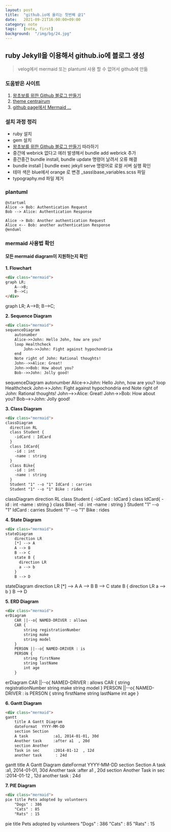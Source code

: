 ```yaml
---
layout: post
title:  "github.io에 올리는 첫번째 글1"
date:   2021-09-21T16:00:00+09:00
category: note
tags:	[note, first]
background:  "/img/bg/24.jpg"
---
```


## ruby Jekyll을 이용해서 github.io에 블로그 생성

> velog에서 mermaid 또는 plantuml 사용 할 수 없어서 github에 만듦

### 도움받은 사이트
1. [왕초보를 위한 Github 블로그 만들기](https://zeddios.tistory.com/1222)
1. [theme centrairum](http://jekyllthemes.org/themes/centrarium/)
1. [github page에서 Mermaid ...](https://frhyme.github.io/mermaid/Embedding_mermaid_in_github_page/)

### 설치 과정 정리
- ruby 설치
- gem 설치
- [왕초보를 위한 Github 블로그 만들기](https://zeddios.tistory.com/1222) 따라하기
- 중간에 webrick 없다고 에러 발생해서  bundle add webrick 추가
- 중간중간 bundle install, bundle update 명령어 날려서 오류 해결
- bundle install  | bundle exec jekyll serve 명령어로 로컬 서버 실행 확인
- 테마 색은 blue에서 orange 로 변경  \_sass\base\_variables.scss 파일
- typography.md 파일 제거
 
### plantuml

```plantuml
@startuml
Alice -> Bob: Authentication Request
Bob --> Alice: Authentication Response

Alice -> Bob: Another authentication Request
Alice <-- Bob: another authentication Response
@enduml
```

### mermaid 사용법 확인

#### 모든 mermaid diagram이 지원하는지 확인
__1. Flowchart__

```html
<div class="mermaid">
graph LR;
    A-->B;
    B-->C;
</div>

```

<div class="mermaid">
graph LR;
    A-->B;
    B-->C;
</div>

__2. Sequence Diagram__

```html
<div class="mermaid">
sequenceDiagram
    autonumber
    Alice->>John: Hello John, how are you?
    loop Healthcheck
        John->>John: Fight against hypochondria
    end
    Note right of John: Rational thoughts!
    John-->>Alice: Great!
    John->>Bob: How about you?
    Bob-->>John: Jolly good!
```
<div class="mermaid">
sequenceDiagram
    autonumber
    Alice->>John: Hello John, how are you?
    loop Healthcheck
        John->>John: Fight against hypochondria
    end
    Note right of John: Rational thoughts!
    John-->>Alice: Great!
    John->>Bob: How about you?
    Bob-->>John: Jolly good!
</div>    

__3. Class Diagram__

```html
<div class="mermaid">
classDiagram
  direction RL
  class Student {
    -idCard : IdCard
  }
  class IdCard{
    -id : int
    -name : string
  }
  class Bike{
    -id : int
    -name : string
  }
  Student "1" --o "1" IdCard : carries
  Student "1" --o "1" Bike : rides
```

<div class="mermaid">
classDiagram
  direction RL
  class Student {
    -idCard : IdCard
  }
  class IdCard{
    -id : int
    -name : string
  }
  class Bike{
    -id : int
    -name : string
  }
  Student "1" --o "1" IdCard : carries
  Student "1" --o "1" Bike : rides
</div>    

__4. State Diagram__

```html
<div class="mermaid">
stateDiagram
    direction LR
    [*] --> A
    A --> B
    B --> C
    state B {
      direction LR
      a --> b
    }
    B --> D
```
<div class="mermaid">
stateDiagram
    direction LR
    [*] --> A
    A --> B
    B --> C
    state B {
      direction LR
      a --> b
    }
    B --> D
</div>    


__5. ERD Diagram__

```html
<div class="mermaid">
erDiagram
    CAR ||--o{ NAMED-DRIVER : allows
    CAR {
        string registrationNumber
        string make
        string model
    }
    PERSON ||--o{ NAMED-DRIVER : is
    PERSON {
        string firstName
        string lastName
        int age
    }
```
<div class="mermaid">
erDiagram
    CAR ||--o{ NAMED-DRIVER : allows
    CAR {
        string registrationNumber
        string make
        string model
    }
    PERSON ||--o{ NAMED-DRIVER : is
    PERSON {
        string firstName
        string lastName
        int age
    }
</div>    


__6. Gantt Diagram__

```html
<div class="mermaid">
gantt
    title A Gantt Diagram
    dateFormat  YYYY-MM-DD
    section Section
    A task           :a1, 2014-01-01, 30d
    Another task     :after a1  , 20d
    section Another
    Task in sec      :2014-01-12  , 12d
    another task      : 24d
```
<div class="mermaid">
gantt
    title A Gantt Diagram
    dateFormat  YYYY-MM-DD
    section Section
    A task           :a1, 2014-01-01, 30d
    Another task     :after a1  , 20d
    section Another
    Task in sec      :2014-01-12  , 12d
    another task      : 24d
</div>    

__7. PIE Diagram__

```html
<div class="mermaid">
pie title Pets adopted by volunteers
    "Dogs" : 386
    "Cats" : 85
    "Rats" : 15
```
<div class="mermaid">
pie title Pets adopted by volunteers
    "Dogs" : 386
    "Cats" : 85
    "Rats" : 15
</div>    
